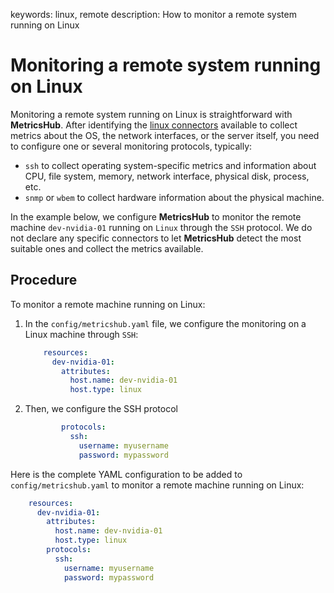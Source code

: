 keywords: linux, remote
description: How to monitor a remote system running on Linux

# Monitoring a remote system running on Linux

Monitoring a remote system running on Linux is straightforward with **MetricsHub**. 
After identifying the [linux connectors](https://www.metricshub.com/docs/latest/connectors/tags/linux.html) 
available to collect metrics about the OS, the network interfaces, or the server itself, 
you need to configure one or several monitoring protocols, typically: 

- `ssh` to collect operating system-specific metrics and information about CPU, file system, memory, network interface, physical disk, process, etc.
- `snmp` or `wbem` to collect hardware information about the physical machine.  

In the example below, we configure **MetricsHub** to monitor the remote machine `dev-nvidia-01` running on `Linux` through the `SSH` protocol.
We do not declare any specific connectors to let **MetricsHub** detect the most suitable ones and collect the metrics available. 

## Procedure

To monitor a remote machine running on Linux:

1. In the `config/metricshub.yaml` file, we configure the monitoring on a Linux machine through `SSH`: 

    ```yaml
        resources:
          dev-nvidia-01:
            attributes:
              host.name: dev-nvidia-01
              host.type: linux
    ```

2. Then, we configure the SSH protocol

    ```yaml
            protocols:
              ssh:
                username: myusername
                password: mypassword
    ```

Here is the complete YAML configuration to be added to `config/metricshub.yaml` 
to monitor a remote machine running on Linux:

```yaml
    resources:
      dev-nvidia-01:
        attributes:
          host.name: dev-nvidia-01
          host.type: linux
        protocols:
          ssh:
            username: myusername
            password: mypassword
```